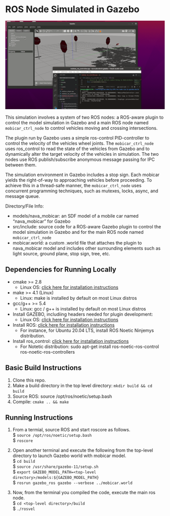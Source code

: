 # ROS Node Simulated in Gazebo

<img src="data/rosnode_simulation_gazebo.gif"/>

This simulation involves a system of two ROS nodes: a ROS-aware plugin to control the model simulation in Gazebo and a main ROS node named `mobicar_ctrl_node` to control vehicles moving and crossing intersections.

The plugin run by Gazebo uses a simple ros-control PID-controller to control the velocity of the vehicles wheel joints. The `mobicar_ctrl_node` uses ros_control to read the state of the vehicles from Gazebo and to dynamically alter the target velocity of the vehicles in simulation. The two nodes use ROS publish/subscribe anonymous message passing for IPC between them.

The simulation environment in Gazebo includes a stop sign. Each mobicar yields the right-of-way to approaching vehicles before proceeding. To achieve this in a thread-safe manner, the `mobicar_ctrl_node` uses concurrent programming techniques, such as mutexes, locks, async, and message queue.

Directory/File Info:
* models/nava_mobicar: an SDF model of a mobile car named “nava_mobicar” for Gazebo
* src/include: source code for a ROS-aware Gazebo plugin to control the model simulation in Gazebo and for the main ROS node named `mobicar_ctrl_node`
* mobicar.world: a custom .world file that attaches the plugin to nava_mobicar model and includes other surrounding elements such as light source, ground plane, stop sign, tree, etc.

## Dependencies for Running Locally
* cmake >= 2.8
  * Linux OS: [click here for installation instructions](https://cmake.org/install/)
* make >= 4.1 (Linux)
  * Linux: make is installed by default on most Linux distros
* gcc/g++ >= 5.4
  * Linux: gcc / g++ is installed by default on most Linux distros
* Install GAZEBO, includiing headers needed for plugin development:
  * Linux OS: [click here for installation instructions](http://gazebosim.org/tutorials?tut=install_ubuntu&cat=install)
* Install ROS: [click here for installation instructions](http://wiki.ros.org/ROS/Installation)
  * For instance, for Ubuntu 20.04 LTS, install ROS Noetic Ninjemys distribution.
* Install ros_control: [click here for installation instructions](http://wiki.ros.org/ros_control)
  * For Notetic distribution: sudo apt-get install ros-noetic-ros-control ros-noetic-ros-controllers

## Basic Build Instructions

1. Clone this repo.
2. Make a build directory in the top level directory: `mkdir build && cd build`
3. Source ROS: source /opt/ros/noetic/setup.bash
4. Compile: `cmake .. && make`

## Running Instructions

1. From a termial, source ROS and start roscore as follows.  
   $ `source /opt/ros/noetic/setup.bash`  
   $ `roscore`

2. Open another terminal and execute the following from the top-level directory to launch Gazebo world with mobicar model.  
   $ `cd build`  
   $ `source /usr/share/gazebo-11/setup.sh`  
   $ `export GAZEBO_MODEL_PATH=<top-level directory>/models:${GAZEBO_MODEL_PATH}`  
   $ `rosrun gazebo_ros gazebo --verbose ../mobicar.world`

3. Now, from the terminal you compiled the code, execute the main ros node.  
   $ `cd <top-level directory>/build`  
   $ `./rosvel`
